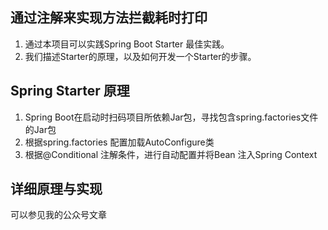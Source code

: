 ## 通过注解来实现方法拦截耗时打印

1.  通过本项目可以实践Spring Boot Starter 最佳实践。
2.  我们描述Starter的原理，以及如何开发一个Starter的步骤。

## Spring Starter 原理
1. Spring Boot在启动时扫码项目所依赖Jar包，寻找包含spring.factories文件的Jar包
2. 根据spring.factories 配置加载AutoConfigure类
3. 根据@Conditional 注解条件，进行自动配置并将Bean 注入Spring Context

## 详细原理与实现
可以参见我的公众号文章